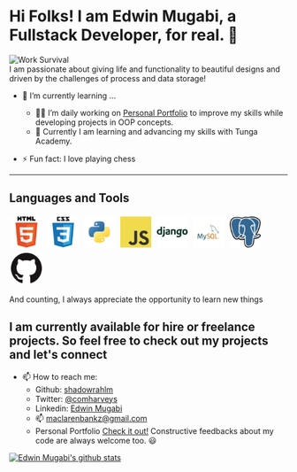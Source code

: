 # Hi Folks! I am Edwin Mugabi, a Fullstack Developer, for real. :robot:

![Work Survival](http://quoteapic.com/wp-content/uploads/2017/03/work-survaival.gif)<br>
I am passionate about giving life and functionality to beautiful designs and driven by the challenges of process and data storage!

- 🌱 I’m currently learning ...
  - :teacher: I’m daily working on [Personal Portfolio](https://mugabiedwinportifolio.netlify.app/) to improve my skills while developing projects in OOP concepts.
  - :man: Currently I am learning and advancing my skills with Tunga Academy.

- ⚡ Fun fact: I love playing chess

---

## Languages and Tools

<p align="left">
    <img src="https://raw.githubusercontent.com/github/explore/80688e429a7d4ef2fca1e82350fe8e3517d3494d/topics/html/html.png" alt="HTML5" width="56px" style="margin: 3px;">
    <img src="https://raw.githubusercontent.com/github/explore/80688e429a7d4ef2fca1e82350fe8e3517d3494d/topics/css/css.png" alt="CSS3" width="56px" style="margin: 3px;">
    <img src="https://raw.githubusercontent.com/github/explore/80688e429a7d4ef2fca1e82350fe8e3517d3494d/topics/python/python.png" alt="Python" width="56px" style="margin: 3px;">
    <img src="https://raw.githubusercontent.com/github/explore/80688e429a7d4ef2fca1e82350fe8e3517d3494d/topics/javascript/javascript.png" alt="JavaScript" width="56px" style="margin: 3px;">
    <img src="https://raw.githubusercontent.com/github/explore/80688e429a7d4ef2fca1e82350fe8e3517d3494d/topics/django/django.png" alt="Django" width="56px" style="margin: 3px;">
    <img src="https://raw.githubusercontent.com/github/explore/80688e429a7d4ef2fca1e82350fe8e3517d3494d/topics/mysql/mysql.png" alt="MySQL" width="56px" style="margin: 3px;">
    <img src="https://raw.githubusercontent.com/github/explore/80688e429a7d4ef2fca1e82350fe8e3517d3494d/topics/postgresql/postgresql.png" alt="Postgres" width="56px" style="margin: 3px;">
    <img src="https://raw.githubusercontent.com/github/explore/78df643247d429f6cc873026c0622819ad797942/topics/github/github.png" alt="GitHub" width="56px" style="margin: 3px;">
</p>

And counting, I always appreciate the opportunity to learn new things

## I am currently available for hire or freelance projects. So feel free to check out my projects and **let's connect**

- 📫 How to reach me:
  - Github: [shadowrahlm](https://github.com/Shadowrahlm)
  - Twitter: [@comharveys](https://twitter.com/comharveys)
  - Linkedin: [Edwin Mugabi](https://www.linkedin.com/in/edwin-mugabi-a726b2195)
  - :mailbox: [maclarenbankz@gmail.com](mailto:maclarenbankz@gmail.com)
  - Personal Portfolio [Check it out!](https://mugabiedwinportifolio.netlify.app/)
Constructive feedbacks about my code are always welcome too. :smiley:

[![Edwin Mugabi's github stats](https://github-readme-stats.vercel.app/api?username=ShadowrahlM)](https://github.com/ShadowrahlM)
